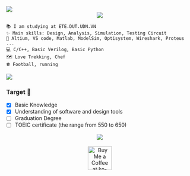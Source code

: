 
<img src="https://readme-typing-svg.herokuapp.com/?font=Righteous&size=35&center=true&vCenter=true&width=1000&height=70&duration=3000&lines=Hi+There!+👋;+I'm+Ba+Thanh;Hardware+Engineering;" />
</h2>

<div align="center">
<a href="https://drive.google.com/file/d/1W2GvcFcE9MdL7xer8dMYxeRDiicRkNqa/view?usp=sharing" target="_blank">
     <img src="https://img.shields.io/badge/CV Nguyen Ba Thanh-808080?style=for-the-badge&logoColor=white" target="_blank" />
  </a>
</div>

```
📚 I am studying at ETE.DUT.UDN.VN
✨ Main skills: Design, Analysis, Simulation, Testing Circuit
🔧 Altium, VS code, Matlab, ModelSim, Optisystem, Wireshark, Proteus ...
💻 C/C++, Basic Verilog, Basic Python
🗺 Love Trekking, Chef 
️⚽ Football, running
```
 <a href="https://beacons.ai/bathanh0309" target="_blank">
     <img src="https://img.shields.io/badge/Nơi lưu giữ những kỉ niệm có tiền cũng chẵng mua được⌛-808080?style=for-the-badge&logoColor=white" target="_blank" />
  </a>


### Target 📌 
- [x] Basic Knowledge
- [x] Understanding of software and design tools
- [ ] Graduation Degree
- [ ] TOEIC certificate (the range from 550 to 650)

 <div align="center">
  <a href="https://drive.google.com/drive/folders/16SKT1RGw4aA7DBIhNqv73GJ5IANRuQse?usp=drive_link" target="_blank">
     <img src="https://img.shields.io/badge/Research with me🔎-808080?style=for-the-badge&logoColor=white" target="_blank" />
  </a>
</div>

<br>

<div align="center">
<a href='https://drive.google.com/file/d/1vr_itUlary8sRufgbF8mKlrpiMlAw9ge/view?usp=drive_link' target='_blank'><img height='64' style='border:0px;height:64px;' src='https://storage.ko-fi.com/cdn/kofi1.png?v=3' border='0' alt='Buy Me a Coffee at ko-fi.com' /></a>
</div>
